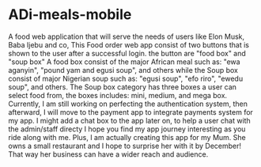 # ADi-meals-mobile
A food web application that will serve the needs of users like Elon Musk, Baba Ijebu and co,
This Food order web app consist of two buttons that is shown to the user after a successful login. the button are "food box" and "soup box"
A food box consist of the major African meal such as: "ewa aganyin", "pound yam and egusi soup", and others while the Soup box consist of major Nigerian soup such as: "egusi soup", "efo riro", "ewedu soup", and others.
The Soup box category has three boxes a user can select food from, the boxes includes: mini, medium, and mega box.
Currently, I am still working on perfecting the authentication system, then afterward, I will move to the payment app to integrate payments system for my app.
I might add a chat box to the app later on, to help a user chat with the admin/staff directy
I hope you find my app journey interesting as you ride along with me.
Plus, I am actually creating this app for my Mum. She owns a small restaurant and I hope to surprise her with it by December!
That way her business can have a wider reach and audience.
